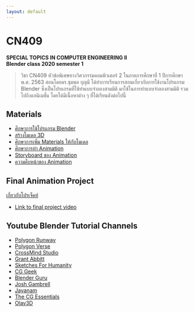 ```yaml
---
layout: default
---
```


# CN409
**SPECIAL TOPICS IN COMPUTER ENGINEERING II**<br />
**Blender class 2020 semester 1**
> วิชา CN409 หัวข้อพิเศษทางวิศวกรรมคอมพิวเตอร์ 2 ในภาคการศึกษาที่ 1 ปีการศึกษา พ.ศ. 2563 สอนโดยดร.ชุมพล บุญมี ได้ทำการเรียนการสอนเกี่ยวกับการใช้งานโปรแกรม Blender ซึ่งเป็นโปรแกรมที่ใช้ทำแบบจำลองสามมิติ มาใช้ในการทำแบบจำลองสามมิติ รวมไปถึงแอนิเมชั่น โดยได้มีเนื้อหาต่าง ๆ ที่ได้เรียนดังต่อไปนี้


## Materials
- [ศึกษาการใช้โปรแกรม Blender](https://youtu.be/m69ty9QbmUw)
- [สร้างโมเดล 3D](https://youtu.be/qrVhFbt14v8)
- [ศึกษาการเพิ่ม Materials ให้กับโมเดล](https://youtu.be/aa38QU6HIgA)
- [ศึกษาการทำ Animation](https://youtu.be/fs6qk7Tyd40)
- [Storyboard ของ Animation](https://youtu.be/5IhQktrbuDw)
- [ความคืบหน้าของ Animation](https://youtu.be/A8aFeeWZUlw)

## Final Animation Project
  [เกี่ยวกับโปรเจ็คท์](https://github.com/keirace/cn409/blob/master/project.md)
- [Link to final project video](https://youtu.be/cnGj4jT0lS8)

## Youtube Blender Tutorial Channels
- [Polygon Runway](https://www.youtube.com/c/PolygonRunway/videos)
- [Polygon Verse](https://www.youtube.com/c/PolygonVerse/videos)
- [CrossMind Studio](https://www.youtube.com/c/SketchesForHumanity/videos)
- [Grant Abbitt](https://www.youtube.com/c/GrantAbbitt/videos)
- [Sketches For Humanity](https://www.youtube.com/c/SketchesForHumanity/videos)
- [CG Geek](https://www.youtube.com/c/CGGeek/videos)
- [Blender Guru](https://www.youtube.com/user/AndrewPPrice/videos)
- [Josh Gambrell](https://www.youtube.com/c/JoshGambrell/videos)
- [Jayanam](https://www.youtube.com/c/JayAnAm/videos)
- [The CG Essentials](https://www.youtube.com/c/TheCGEssentials/videos)
- [Olav3D](https://www.youtube.com/c/Olav3D/videos)



